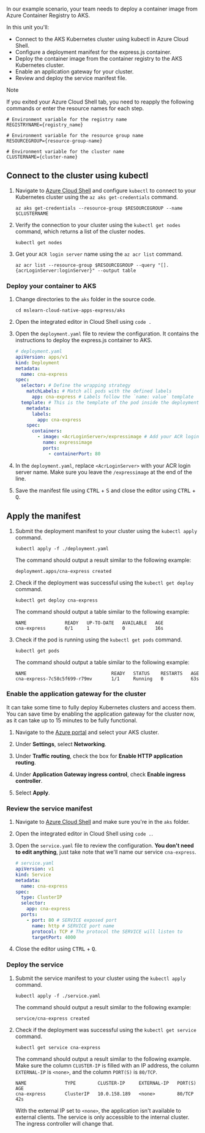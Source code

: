 In our example scenario, your team needs to deploy a container image from Azure Container Registry to AKS.

In this unit you'll:

* Connect to the AKS Kubernetes cluster using kubectl in Azure Cloud Shell.
* Configure a deployment manifest for the express.js container.
* Deploy the container image from the container registry to the AKS Kubernetes cluster.
* Enable an application gateway for your cluster.
* Review and deploy the service manifest file.

> [!NOTE]
> If you exited your Azure Cloud Shell tab, you need to reapply the following commands or enter the resource names for each step.

```azurecli-interactive
# Environment variable for the registry name
REGISTRYNAME={registry_name}

# Environment variable for the resource group name
RESOURCEGROUP={resource-group-name}
    
# Environment variable for the cluster name
CLUSTERNAME={cluster-name}
```

## Connect to the cluster using kubectl

1. Navigate to [Azure Cloud Shell](https://shell.azure.com) and configure `kubectl` to connect to your Kubernetes cluster using the `az aks get-credentials` command.

    ```azurecli-interactive
    az aks get-credentials --resource-group $RESOURCEGROUP --name $CLUSTERNAME
    ```

2. Verify the connection to your cluster using the `kubectl get nodes` command, which returns a list of the cluster nodes.

    ```azurecli-interactive
    kubectl get nodes
    ```

3. Get your `ACR login server` name using the `az acr list` command.

    ```azurecli-interactive
    az acr list --resource-group $RESOURCEGROUP --query "[].{acrLoginServer:loginServer}" --output table
    ```

### Deploy your container to AKS

1. Change directories to the `aks` folder in the source code.

    ```azurecli-interactive
    cd mslearn-cloud-native-apps-express/aks
    ```

2. Open the integrated editor in Cloud Shell using `code .`

3. Open the `deployment.yaml` file to review the configuration. It contains the instructions to deploy the express.js container to AKS.

    ```yaml
    # deployment.yaml
    apiVersion: apps/v1
    kind: Deployment
    metadata:
      name: cna-express
    spec:
      selector: # Define the wrapping strategy
        matchLabels: # Match all pods with the defined labels
          app: cna-express # Labels follow the `name: value` template
      template: # This is the template of the pod inside the deployment
        metadata:
          labels:
            app: cna-express
        spec:
          containers:
            - image: <AcrLoginServer>/expressimage # Add your ACR login server from step 3 here
              name: expressimage
              ports:
                - containerPort: 80
    ```

4. In the `deployment.yaml`, replace `<AcrLoginServer>` with your ACR login server name. Make sure you leave the `/expressimage` at the end of the line.

5. Save the manifest file using <kbd>CTRL</kbd> + <kbd>S</kbd> and close the editor using <kbd>CTRL</kbd> + <kbd>Q</kbd>.

## Apply the manifest

1. Submit the deployment manifest to your cluster using the `kubectl apply` command.

    ```azurecli-interactive
    kubectl apply -f ./deployment.yaml
    ```

    The command should output a result similar to the following example:

    ```output
    deployment.apps/cna-express created
    ```

2. Check if the deployment was successful using the `kubectl get deploy` command.

    ```azurecli-interactive
    kubectl get deploy cna-express
    ```

    The command should output a table similar to the following example:

    ```output
    NAME              READY   UP-TO-DATE   AVAILABLE   AGE
    cna-express       0/1     1            0           16s
    ```

3. Check if the pod is running using the `kubectl get pods` command.

    ```azurecli-interactive
    kubectl get pods
    ```

    The command should output a table similar to the following example:

    ```output
    NAME                               READY   STATUS    RESTARTS   AGE
    cna-express-7c58c5f699-r79mv       1/1     Running   0          63s
    ```

### Enable the application gateway for the cluster

It can take some time to fully deploy Kubernetes clusters and access them. You can save time by enabling the application gateway for the cluster now, as it can take up to 15 minutes to be fully functional.

1. Navigate to the [Azure portal](https://portal.azure.com/) and select your AKS cluster.

1. Under **Settings**, select **Networking**.

1. Under **Traffic routing**, check the box for **Enable HTTP application routing**.

1. Under **Application Gateway ingress control**, check **Enable ingress controller**.

1. Select **Apply**.

### Review the service manifest

1. Navigate to [Azure Cloud Shell](https://shell.azure.com/) and make sure you're in the `aks` folder.

2. Open the integrated editor in Cloud Shell using `code .`.

3. Open the `service.yaml` file to review the configuration. **You don't need to edit anything**, just take note that we'll name our service `cna-express`.

    ```yaml
    # service.yaml
    apiVersion: v1
    kind: Service
    metadata:
      name: cna-express
    spec:
      type: ClusterIP
      selector:
        app: cna-express
      ports:
        - port: 80 # SERVICE exposed port
          name: http # SERVICE port name
          protocol: TCP # The protocol the SERVICE will listen to
          targetPort: 4000
    ```

4. Close the editor using <kbd>CTRL</kbd> + <kbd>Q</kbd>.

### Deploy the service

1. Submit the service manifest to your cluster using the `kubectl apply` command.

    ```azurecli-interactive
    kubectl apply -f ./service.yaml
    ```

    The command should output a result similar to the following example:

    ```output
    service/cna-express created
    ```

2. Check if the deployment was successful using the `kubectl get service` command.

    ```azurecli-interactive
    kubectl get service cna-express
    ```

    The command should output a result similar to the following example. Make sure the column `CLUSTER-IP` is filled with an IP address, the column `EXTERNAL-IP` is `<none>`, and the column `PORT(S)` is `80/TCP`.

    ```output
    NAME              TYPE        CLUSTER-IP     EXTERNAL-IP   PORT(S)   AGE
    cna-express       ClusterIP   10.0.158.189   <none>        80/TCP    42s
    ```

    With the external IP set to `<none>`, the application isn't available to external clients. The service is only accessible to the internal cluster. The ingress controller will change that.
